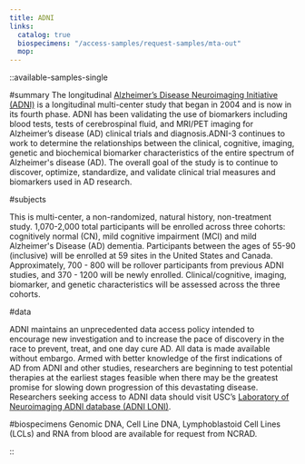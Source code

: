 ```yaml
---
title: ADNI
links:
  catalog: true
  biospecimens: "/access-samples/request-samples/mta-out"
  mop:
---
```


::available-samples-single

#summary
The longitudinal <a href = 'http://www.adni-info.org'>Alzheimer’s Disease Neuroimaging Initiative (ADNI)</a> is a longitudinal multi-center study that began in 2004 and is now in its fourth phase. ADNI has been validating the use of biomarkers including blood tests, tests of cerebrospinal fluid, and MRI/PET imaging for Alzheimer’s disease (AD) clinical trials and diagnosis.ADNI-3 continues to work to determine the relationships between the clinical, cognitive, imaging, genetic and biochemical biomarker characteristics of the entire spectrum of Alzheimer's disease (AD). The overall goal of the study is to continue to discover, optimize, standardize, and validate clinical trial measures and biomarkers used in AD research.

#subjects

This is multi-center, a non-randomized, natural history, non-treatment study. 1,070-2,000 total participants will be enrolled across three cohorts: cognitively normal (CN), mild cognitive impairment (MCI) and mild Alzheimer's Disease (AD) dementia. Participants between the ages of 55-90 (inclusive) will be enrolled at 59 sites in the United States and Canada. Approximately, 700 - 800 will be rollover participants from previous ADNI studies, and 370 - 1200 will be newly enrolled. Clinical/cognitive, imaging, biomarker, and genetic characteristics will be assessed across the three cohorts.

#data

ADNI maintains an unprecedented data access policy intended to encourage new investigation and to increase the pace of discovery in the race to prevent, treat, and one day cure AD. All data is made available without embargo. Armed with better knowledge of the first indications of AD from ADNI and other studies, researchers are beginning to test potential therapies at the earliest stages feasible when there may be the greatest promise for slowing down progression of this devastating disease. Researchers seeking access to ADNI data should visit USC’s <a href ='http://adni.loni.usc.edu/data-samples/access-data/'>Laboratory of Neuroimaging ADNI database (ADNI LONI)</a>.

#biospecimens
Genomic DNA, Cell Line DNA, Lymphoblastoid Cell Lines (LCLs) and RNA from blood are available for request from NCRAD.

::
